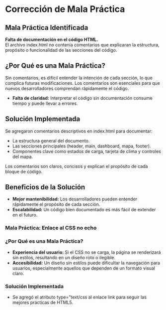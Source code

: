 # Corrección de Mala Práctica

## Mala Práctica Identificada
**Falta de documentación en el código HTML.**  
El archivo index.html no contenía comentarios que explicaran la estructura, propósito o funcionalidad de las secciones del código.

## ¿Por Qué es una Mala Práctica?
Sin comentarios, es difícil entender la intención de cada sección, lo que complica futuras modificaciones.
Los comentarios son esenciales para que nuevos desarrolladores comprendan rápidamente el código.
- **Falta de claridad:** Interpretar el código sin documentación consume tiempo y puede llevar a errores.

## Solución Implementada
Se agregaron comentarios descriptivos en index.html para documentar:
- La estructura general del documento.
- Las secciones principales (header, main, dashboard, mapa, footer).
- Componentes clave como estados de carga, tarjeta de clima y controles del mapa.

Los comentarios son claros, concisos y explican el propósito de cada bloque de código.

## Beneficios de la Solución
- **Mejor mantenibilidad:** Los desarrolladores pueden entender rápidamente el propósito de cada sección.
- **Escalabilidad:** Un código bien documentado es más fácil de extender en el futuro.



### Mala Práctica: Enlace al CSS no echo

### ¿Por Qué es una Mala Práctica?
- **Experiencia del usuario:** Si el CSS no se carga, la página se renderizará sin estilos, resultando en un diseño roto o ilegible.
- **Accesibilidad:** Un diseño sin estilos puede dificultar la navegación para usuarios, especialmente aquellos que dependen de un formato visual claro.

### Solución Implementada
- Se agregó el atributo type="text/css al enlace link para seguir las mejores prácticas de HTML5.